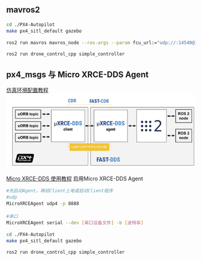 ## mavros2
```bash
cd ./PX4-Autopilot
make px4_sitl_default gazebo
```

```bash
ros2 run mavros mavros_node --ros-args --param fcu_url:="udp://:14540@127.0.0.1:14557"
```

```bash
ros2 run drone_control_cpp simple_controller
```



## px4_msgs 与 Micro XRCE-DDS Agent
[仿真环境配置教程](https://blog.csdn.net/m0_49214238/article/details/145987514)
<img src="images/Micro-XRCE-DDS-Agent.png">


[Micro XRCE-DDS 使用教程](https://docs.px4.io/main/en/middleware/uxrce_dds.html#starting-agent-and-client)
启用Micro XRCE-DDS Agent
```bash
#先启动Agent，再给Client上电或启动Client程序
#udp
MicroXRCEAgent udp4 -p 8888

#串口
MicroXRCEAgent serial --dev [串口设备文件] -b [波特率]
```

```bash
cd ./PX4-Autopilot
make px4_sitl_default gazebo
```

```bash
ros2 run drone_control_cpp simple_controller
```